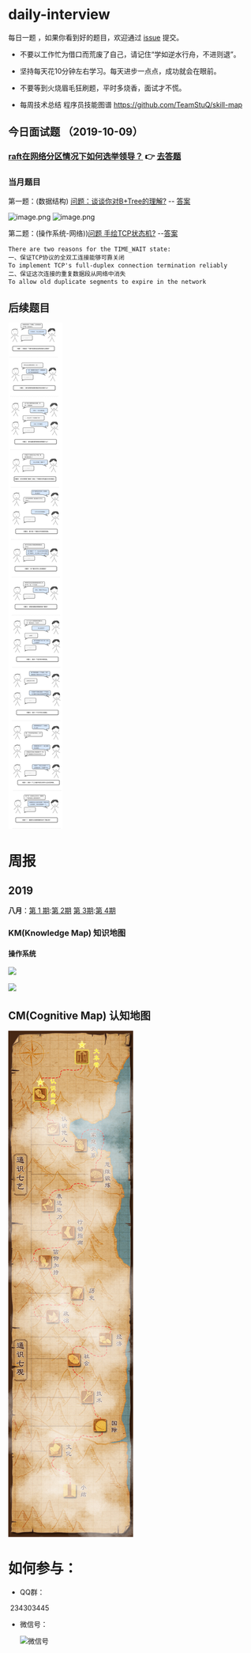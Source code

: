 


# daily-interview 

每日一题 ，如果你看到好的题目，欢迎通过 [issue](https://github.com/wangcy6/weekly/issues/) 提交。

- 不要以工作忙为借口而荒废了自己，请记住“学如逆水行舟，不进则退”。

- 坚持每天花10分钟左右学习。每天进步一点点，成功就会在眼前。

- 不要等到火烧眉毛狂刷题，平时多烧香，面试才不慌。

- 每周技术总结 程序员技能图谱 https://github.com/TeamStuQ/skill-map





## 今日面试题 （2019-10-09）

### [raft在网络分区情况下如何选举领导？](https://github.com/wangcy6/weekly/issues/19) 👉 [去答题](https://github.com/wangcy6/weekly/issues/19)



###  当月题目


第一题：(数据结构) [问题：谈谈你对B+Tree的理解?](daily-interview/3.你对B+Tree的理解.md) -- [答案](https://mp.weixin.qq.com/s/gM97XLcB0JMI_a2m8UuNpg)

![image.png](https://upload-images.jianshu.io/upload_images/1837968-d5d5e7db85a22ec2.png?imageMogr2/auto-orient/strip%7CimageView2/2/w/1240)
![image.png](https://upload-images.jianshu.io/upload_images/1837968-c2aa6ae4762bbc12.png?imageMogr2/auto-orient/strip%7CimageView2/2/w/1240)


第二题：(操作系统-网络))[问题 手绘TCP状态机?](daily-interview/3.你对B+Tree的理解.md) --[答案](https://mp.weixin.qq.com/s/zVGKBkZ_jzOrowS5k0a7rg)
~~~
There are two reasons for the TIME_WAIT state:
一、保证TCP协议的全双工连接能够可靠关闭
To implement TCP's full-duplex connection termination reliably
二、保证这次连接的重复数据段从网络中消失
To allow old duplicate segments to expire in the network
~~~

##  后续题目
![操作系统十一问题](./images/201909/ask11.jpg)

# 周报

## 2019

**八月**：[第 1 期](https://www.jianshu.com/p/681b70df9320):[第 2期](https://www.jianshu.com/p/a735b8ae3ac3)  [第 3期](https://www.jianshu.com/p/4d3f6062b97):[第 4期](https://mp.weixin.qq.com/s/JguScQhyAeAQK5ZFxqey7w)


### KM(Knowledge Map)  知识地图

#### 操作系统




![](https://user-images.githubusercontent.com/5937331/63406364-3cd17880-c41c-11e9-8727-cb21d1f01f38.png)

![](https://user-images.githubusercontent.com/5937331/63406010-28d94700-c41b-11e9-8e58-b203a09138d6.png)

## CM(Cognitive Map)  认知地图



![微信图片_20190117214437](./images/微信图片_20190117214437.jpg)







# 如何参与：

- QQ群：

​        234303445

- 微信号：

  

  ![微信号](https://user-images.githubusercontent.com/5937331/63406734-4f987d00-c41d-11e9-84f1-a527dd6cd5fe.png)





